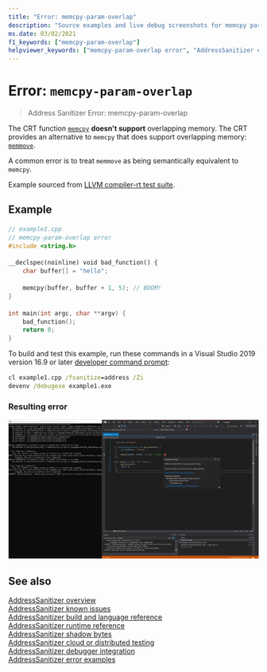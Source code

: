 ```yaml
---
title: "Error: memcpy-param-overlap"
description: "Source examples and live debug screenshots for memcpy parameter overlap errors."
ms.date: 03/02/2021
f1_keywords: ["memcpy-param-overlap"]
helpviewer_keywords: ["memcpy-param-overlap error", "AddressSanitizer error memcpy-param-overlap"]
---
```

# Error: `memcpy-param-overlap`

> Address Sanitizer Error: memcpy-param-overlap

The CRT function [`memcpy`](../c-runtime-library/reference/memcpy-wmemcpy.md) **doesn't support** overlapping memory. The CRT provides an alternative to `memcpy` that does support overlapping memory: [`memmove`](../c-runtime-library/reference/memmove-wmemmove.md).

A common error is to treat `memmove` as being semantically equivalent to `memcpy`.

Example sourced from [LLVM compiler-rt test suite](https://github.com/llvm/llvm-project/tree/main/compiler-rt/test/asan/TestCases).

## Example

```cpp
// example1.cpp
// memcpy-param-overlap error
#include <string.h>

__declspec(noinline) void bad_function() {
    char buffer[] = "hello";

    memcpy(buffer, buffer + 1, 5); // BOOM!
}

int main(int argc, char **argv) {
    bad_function();
    return 0;
}
```

To build and test this example, run these commands in a Visual Studio 2019 version 16.9 or later [developer command prompt](../build/building-on-the-command-line.md#developer_command_prompt_shortcuts):

```cmd
cl example1.cpp /fsanitize=address /Zi
devenv /debugexe example1.exe
```

### Resulting error

![Screenshot of debugger displaying memcpy-param-overlap error in example 1.](media/memcpy-param-overlap-example-1.png)

## See also

[AddressSanitizer overview](./asan.md)\
[AddressSanitizer known issues](./asan-known-issues.md)\
[AddressSanitizer build and language reference](./asan-building.md)\
[AddressSanitizer runtime reference](./asan-runtime.md)\
[AddressSanitizer shadow bytes](./asan-shadow-bytes.md)\
[AddressSanitizer cloud or distributed testing](./asan-offline-crash-dumps.md)\
[AddressSanitizer debugger integration](./asan-debugger-integration.md)\
[AddressSanitizer error examples](./asan-error-examples.md)
